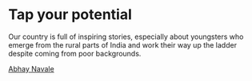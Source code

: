 
# Tap your potential

<p>Our country is full of inspiring stories, especially about youngsters who emerge from the rural parts of India and work their way up the ladder despite coming from poor backgrounds.</p>

<a href="">Abhay Navale</a>